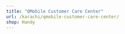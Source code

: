```yaml
---
title: "QMobile Customer Care Center"
url: /karachi/qmobile-customer-care-center/
shop: Handy
---
```


